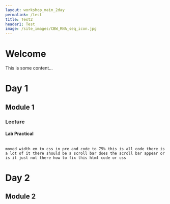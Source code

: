 ```yaml
---
layout: workshop_main_2day
permalink: /test
title: Test2
header1: Test
image: /site_images/CBW_RNA_seq_icon.jpg
---
```


# Welcome

This is some content...

# Day 1

## Module 1

### Lecture

#### Lab Practical




<pre><code>
moved width em to css in pre and code to 75% this is all code there is a lot of it there should be a scroll bar does the scroll bar appear or is it just not there how to fix this html code or css
</code></pre>






# Day 2

## Module 2
